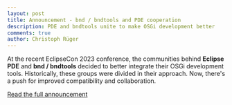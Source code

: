 ```yaml
---
layout: post
title: Announcement - bnd / bndtools and PDE cooperation
description: PDE and bndtools unite to make OSGi development better 
comments: true
author: Christoph Rüger
---
```


At the recent EclipseCon 2023 conference, the communities behind **Eclipse PDE** and **bnd / bndtools** decided to better integrate their OSGi development tools.
Historically, these groups were divided in their approach. Now, there's a push for improved compatibility and collaboration.

[Read the full announcement](https://bnd.discourse.group/t/announcement-bnd-and-pde-cooperation/372/1)
